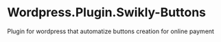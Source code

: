 # Wordpress.Plugin.Swikly-Buttons
Plugin for wordpress that automatize buttons creation for online payment
